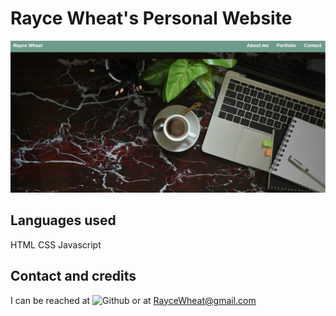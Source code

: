 # Rayce Wheat's Personal Website
![Image](https://raw.githubusercontent.com/RayceWheat/portfolio-website/develop/public/images/demo-photo.png)

## Languages used 
HTML
CSS
Javascript

## Contact and credits
I can be reached at ![Github](https://github.com/RayceWheat) or at RayceWheat@gmail.com